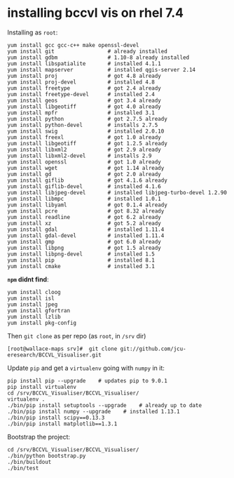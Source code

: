 
installing bccvl vis on rhel 7.4
================================

Installing as `root`:

```
yum install gcc gcc-c++ make openssl-devel
yum install git 				# already installed
yum install gdbm 				# 1.10-8 already installed
yum install libspatialite 		# installed 4.1.1
yum install mapserver 			# installed qgis-server 2.14
yum install proj 				# got 4.8 already
yum install proj-devel			# installed 4.8
yum install freetype			# got 2.4 already
yum install freetype-devel		# installed 2.4
yum install geos				# got 3.4 already
yum install libgeotiff			# got 4.0 already
yum install mpfr				# installed 3.1
yum install python				# got 2.7.5 already
yum install python-devel		# installs 2.7.5
yum install swig				# installed 2.0.10
yum install freexl				# got 1.0 already
yum install libgeotiff			# got 1.2.5 already
yum install libxml2				# got 2.9 already
yum install libxml2-devel		# installs 2.9
yum install openssl				# got 1.0 already
yum install wget				# got 1.14 already
yum install gd 					# got 2.0 already
yum install giflib				# got 4.1.6 already
yum install giflib-devel		# installed 4.1.6
yum install libjpeg-devel		# installed libjpeg-turbo-devel 1.2.90
yum install libmpc				# installed 1.0.1
yum install libyaml				# got 0.1.4 already
yum install pcre				# got 8.32 already
yum install readline			# got 6.2 already
yum install xz					# got 5.2 already
yum install gdal				# installed 1.11.4
yum install gdal-devel			# installed 1.11.4
yum install gmp					# got 6.0 already
yum install libpng				# got 1.5 already
yum install libpng-devel		# installed 1.5
yum install pip					# installed 8.1
yum install cmake				# installed 3.1
```

**`npm` didnt find**:

```
yum install cloog
yum install isl
yum install jpeg
yum install gfortran
yum install lzlib
yum install pkg-config
```

Then `git clone` as per repo (as `root`, in `/srv` dir)

    [root@wallace-maps srv]#  git clone git://github.com/jcu-eresearch/BCCVL_Visualiser.git

Update `pip` and get a `virtualenv` going with `numpy` in it:

	pip install pip --upgrade    # updates pip to 9.0.1
	pip install virtualenv
	cd /srv/BCCVL_Visualiser/BCCVL_Visualiser/
	virtualenv .
	./bin/pip install setuptools --upgrade    # already up to date
	./bin/pip install numpy --upgrade    # installed 1.13.1
	./bin/pip install scipy==0.13.3
	./bin/pip install matplotlib==1.3.1

Bootstrap the project:

	cd /srv/BCCVL_Visualiser/BCCVL_Visualiser/
	./bin/python bootstrap.py
	./bin/buildout
	./bin/test   


